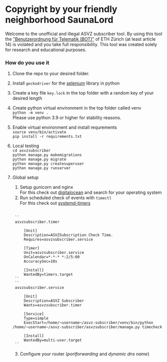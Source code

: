 # Copyright by your friendly neighborhood SaunaLord

Welcome to the unofficial and illegal ASVZ subscriber tool. 
By using this tool the 
["Benutzerordnung für Telematik (BOT)"](https://rechtssammlung.sp.ethz.ch/Dokumente/203.21.pdf) 
of ETH Zürich (at least article 14) is violated and you take full responsibility.
This tool was created solely for research and educational 
purposes.

### How do you use it
1. Clone the repo to your desired folder.
2. Install `geckodriver` for the [selenium](https://selenium-python.readthedocs.io/) library in python
3. Create a key file `key.lock` in the top folder with a random 
key of your desired length
4. Create python virtual environment in the top folder called venv  
`python -m venv .`  
Please use python 3.9 or higher for stability reasons.
5. Enable virtual environment and install requrements  
`source venv/bin/activate`  
`pip install -r requirements.txt`
6. Local testing  
`cd asvzsubscriber`  
`python manage.py makemigrations`  
`python manage.py migrate`  
`python manage.py createsuperuser`  
`python manage.py runserver`  
7. Global setup
   1. Setup gunicorn and nginx  
    For this check out [digitalocean](https://www.digitalocean.com/community/tutorials/how-to-set-up-django-with-postgres-nginx-and-gunicorn-on-debian-10) and search for your operating system
   2. Run scheduled check of events with `timectl`  
    For this check out [systemd-timers](https://opensource.com/article/20/7/systemd-timers)  
   <br>
   
        ``
        asvzsubscriber.timer
       
            [Unit]
            Description=ASVZSubscription Check Time.
            Requires=asvzsubscriber.service
       
            [Timer] 
            Unit=asvzsubscriber.service   
            OnCalendar=*-*-* *:2/5:00  
            AccuracySec=10s     
       
            [Install]    
            WantedBy=timers.target 
        ``
        ``
        asvzsubscriber.service
       
            [Unit]
            Description=ASVZ Subscriber
            Wants=asvzsubscriber.timer
    
            [Service]
            Type=simple
            ExecStart=/home/~username~/asvz-subscriber/venv/bin/python /home/~username~/asvz-subscriber/asvzsubscriber/manage.py timecheck
    
            [Install]
            WantedBy=multi-user.target
        ``
   3. Configure your router (*portforwarding* and *dynamic dns name*)  
